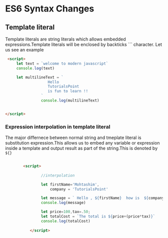 
# ES6 Syntax Changes

## Template literal

Template literals are string literals which allows embedded expressions.Template literals will be enclosed by backticks `\`` character.
Let us see an example

```html
 <script>
     let text = `welcome to modern javascript`
     console.log(text)

     let multilineText = `
                   Hello 
                   TutorialsPoint
                   is fun to learn !!
                `
                console.log(multilineText)


</script>

```

### Expression interpolation in template literal

The major differnece between normal string and tmeplate literal is substitution expression.This allows us to embed any variable or expression inside a template and output result as part of the string.This is denoted by `${}`

```html

        <script>
                
                //interpolation

                let firstName='Mohtashim',
                    company = 'TutorialsPoint'

                let message = ` Hello , ${firstName}  how is  ${company} !!`
                console.log(message)

                let price=100,tax=.50;
                let totalCost = `The total is ${price+(price*tax)}`
                console.log(totalCost)
                 
           </script>
```